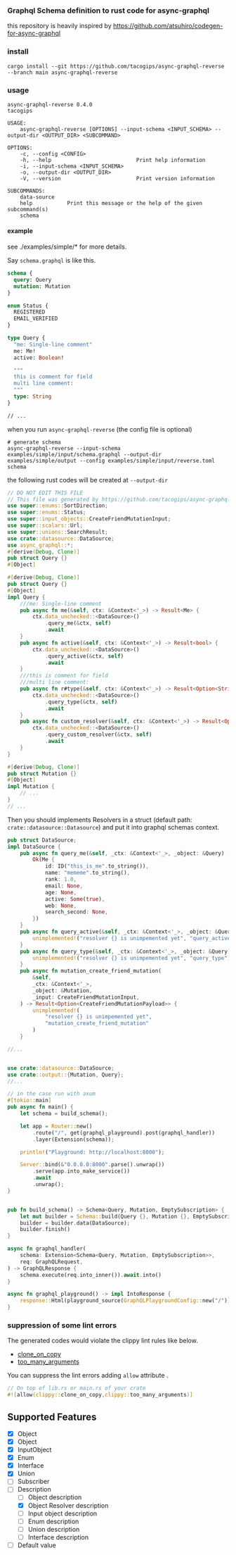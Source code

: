 ### Graphql Schema definition to rust code for async-graphql

this repository is heavily inspired by https://github.com/atsuhiro/codegen-for-async-graphql

### install
```
cargo install --git https://github.com/tacogips/async-graphql-reverse --branch main async-graphql-reverse
```

### usage

```
async-graphql-reverse 0.4.0
tacogips

USAGE:
    async-graphql-reverse [OPTIONS] --input-schema <INPUT_SCHEMA> --output-dir <OUTPUT_DIR> <SUBCOMMAND>

OPTIONS:
    -c, --config <CONFIG>
    -h, --help                           Print help information
    -i, --input-schema <INPUT_SCHEMA>
    -o, --output-dir <OUTPUT_DIR>
    -V, --version                        Print version information

SUBCOMMANDS:
    data-source
    help           Print this message or the help of the given subcommand(s)
    schema

```

#### example
see ./examples/simple/* for more details.

Say `schema.graphql` is like this.
```graphql
schema {
  query: Query
  mutation: Mutation
}

enum Status {
  REGISTERED
  EMAIL_VERIFIED
}

type Query {
  "me: Single-line comment"
  me: Me!
  active: Boolean!

  """
  this is comment for field
  multi line comment:
  """
  type: String
}

// ...
```

when you run `async-graphql-reverse` (the config file is optional)

```
# generate schema
async-graphql-reverse --input-schema examples/simple/input/schema.graphql --output-dir examples/simple/output --config examples/simple/input/reverse.toml schema

```

the following rust codes will be created at `--output-dir`

```rust
// DO NOT EDIT THIS FILE
// This file was generated by https://github.com/tacogips/async-graphql-reverse
use super::enums::SortDirection;
use super::enums::Status;
use super::input_objects::CreateFriendMutationInput;
use super::scalars::Url;
use super::unions::SearchResult;
use crate::datasource::DataSource;
use async_graphql::*;
#[derive(Debug, Clone)]
pub struct Query {}
#[Object]

#[derive(Debug, Clone)]
pub struct Query {}
#[Object]
impl Query {
    ///me: Single-line comment
    pub async fn me(&self, ctx: &Context<'_>) -> Result<Me> {
        ctx.data_unchecked::<DataSource>()
            .query_me(&ctx, self)
            .await
    }
    pub async fn active(&self, ctx: &Context<'_>) -> Result<bool> {
        ctx.data_unchecked::<DataSource>()
            .query_active(&ctx, self)
            .await
    }
    ///this is comment for field
    ///multi line comment:
    pub async fn r#type(&self, ctx: &Context<'_>) -> Result<Option<String>> {
        ctx.data_unchecked::<DataSource>()
            .query_type(&ctx, self)
            .await
    }
    pub async fn custom_resolver(&self, ctx: &Context<'_>) -> Result<Option<String>> {
        ctx.data_unchecked::<DataSource>()
            .query_custom_resolver(&ctx, self)
            .await
    }
}

#[derive(Debug, Clone)]
pub struct Mutation {}
#[Object]
impl Mutation {
    // ...
}
// ...

```

Then you should implements Resolvers in a struct (default path: `crate::datasource::Datasource`) and put it into graphql schemas context.


```rust
pub struct DataSource;
impl DataSource {
    pub async fn query_me(&self, _ctx: &Context<'_>, _object: &Query) -> Result<Me> {
        Ok(Me {
            id: ID("this_is_me".to_string()),
            name: "mememe".to_string(),
            rank: 1.0,
            email: None,
            age: None,
            active: Some(true),
            web: None,
            search_second: None,
        })
    }
    pub async fn query_active(&self, _ctx: &Context<'_>, _object: &Query) -> Result<bool> {
        unimplemented!("resolver {} is unimpemented yet", "query_active")
    }
    pub async fn query_type(&self, _ctx: &Context<'_>, _object: &Query) -> Result<Option<String>> {
        unimplemented!("resolver {} is unimpemented yet", "query_type")
    }
    pub async fn mutation_create_friend_mutation(
        &self,
        _ctx: &Context<'_>,
        _object: &Mutation,
        _input: CreateFriendMutationInput,
    ) -> Result<Option<CreateFriendMutationPayload>> {
        unimplemented!(
            "resolver {} is unimpemented yet",
            "mutation_create_friend_mutation"
        )
    }

//...

```

```rust

use crate::datasource::DataSource;
use crate::output::{Mutation, Query};
//...

// in the case run with axum
#[tokio::main]
pub async fn main() {
    let schema = build_schema();

    let app = Router::new()
        .route("/", get(graphql_playground).post(graphql_handler))
        .layer(Extension(schema));

    println!("Playground: http://localhost:8000");

    Server::bind(&"0.0.0.0:8000".parse().unwrap())
        .serve(app.into_make_service())
        .await
        .unwrap();
}


pub fn build_schema() -> Schema<Query, Mutation, EmptySubscription> {
    let mut builder = Schema::build(Query {}, Mutation {}, EmptySubscription);
    builder = builder.data(DataSource);
    builder.finish()
}

async fn graphql_handler(
    schema: Extension<Schema<Query, Mutation, EmptySubscription>>,
    req: GraphQLRequest,
) -> GraphQLResponse {
    schema.execute(req.into_inner()).await.into()
}

async fn graphql_playground() -> impl IntoResponse {
    response::Html(playground_source(GraphQLPlaygroundConfig::new("/")))
}


```

### suppression of some lint errors

The generated codes would violate the clippy lint rules like below.

- [clone_on_copy](https://rust-lang.github.io/rust-clippy/master/#clone_on_copy)
- [too_many_arguments](https://rust-lang.github.io/rust-clippy/master/#too_many_arguments)

You can suppress the lint errors adding `allow` attribute .
```rust
// On top of lib.rs or main.rs of your crate
#![allow(clippy::clone_on_copy,clippy::too_many_arguments)]
```

## Supported Features

- [x] Object
- [x] Object
- [x] InputObject
- [x] Enum
- [x] Interface
- [x] Union
- [ ] Subscriber
- [ ] Description
	- [ ] Object description
	- [x] Object Resolver description
	- [ ] Input object description
	- [ ] Enum description
	- [ ] Union description
	- [ ] Interface description
- [ ] Default value
